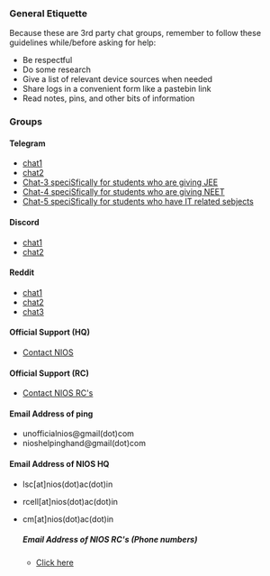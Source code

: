 ### General Etiquette
Because these are 3rd party chat groups, remember to follow these guidelines while/before asking for help:
- Be respectful
- Do some research
- Give a list of relevant device sources when needed
- Share logs in a convenient form like a pastebin link
- Read notes, pins, and other bits of information

### Groups
#### Telegram
- [chat1](https://t.me/nios_freehelp)
- [chat2](https://t.me/NIOS_HELP_DESK)
- [Chat-3 speciSfically for students who are giving JEE](https://t.me/jeeniosdoubts)
- [Chat-4 speciSfically for students who are giving NEET](https://t.me/NEETNIOS)
- [Chat-5 speciSfically for students who have IT related sebjects](https://t.me/nios_freehelp_cs)

#### Discord
- [chat1](https://discord.com/invite/3cdyAzU4)
- [chat2](https://discord.com/invite/FgWC8tGv)

#### Reddit
- [chat1](https://www.reddit.com/r/NIOS_Students/s/pSa1tMljWR)
- [chat2](https://www.reddit.com/r/Nios_unofficial/s/varZyi0F3R)
- [chat3](https://www.reddit.com/r/N1OS/s/kMDSRoMHyw)
  

#### Official Support (HQ)
- [Contact NIOS](https://nios.ac.in/contact-us/headquarter.aspx)

#### Official Support (RC)
- [Contact NIOS RC's](https://sdmis.nios.ac.in/home/regional-center)

#### Email Address of ping
- unofficialnios@gmail(dot)com
- nioshelpinghand@gmail(dot)com

#### Email Address of NIOS HQ

- lsc[at]nios(dot)ac(dot)in
- rcell[at]nios(dot)ac(dot)in
- cm[at]nios(dot)ac(dot)in

  ##### Email Address of NIOS RC's (Phone numbers)
  - [Click here](https://web.archive.org/web/20220223204252/https://sdmis.nios.ac.in/home/regional-center)
